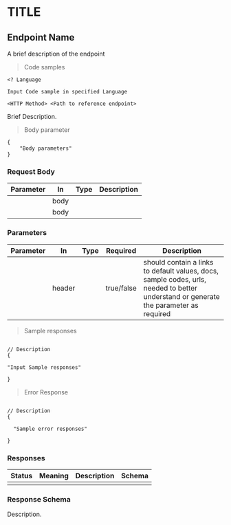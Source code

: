 <h1 id="title"> TITLE </h1> <!--i.e Title for referencing the Api)</p>-->

## Endpoint Name
<aside class="Description">
A brief description of the endpoint
</aside> 

> Code samples


```Language
<? Language

Input Code sample in specified Language

```


`<HTTP Method> <Path to reference endpoint>`

Brief Description.


> Body parameter

```
{
    "Body parameters"
}

```


   <h3 id=" ">Request Body</h3>
 

|Parameter|In|Type|Description| 
|---|---|---|---|
|   |body|    |           |
|   |body|    |           |

<h3 id="  ">Parameters</h3>

|Parameter|In|Type|Required|Description|
|---|---|---|---|---|
|       |header|      |true/false|should contain a links to default values, docs, sample codes, urls, needed to better understand or generate the parameter as required|


> Sample responses

```

// Description
{

"Input Sample responses"

}

```

> Error Response

```

// Description
{

  "Sample error responses"

}
```

<h3 id=" ">Responses</h3>

|Status|Meaning|Description|Schema|
|---|---|---|---|
|     |     |     |     |

<h3 id="  ">Response Schema</h3>

<aside class="warning">
Description.
</aside>
